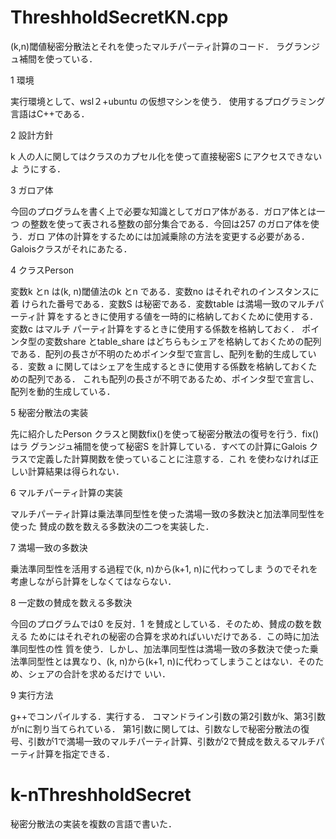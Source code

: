 # ThreshholdSecretKN.cpp
(k,n)閾値秘密分散法とそれを使ったマルチパーティ計算のコード．
ラグランジュ補間を使っている．



1 環境

実行環境として、wsl２+ubuntu の仮想マシンを使う．
使用するプログラミング言語はC++である．

2 設計方針

k 人の人に関してはクラスのカプセル化を使って直接秘密S にアクセスできないよ
うにする．

3 ガロア体

今回のプログラムを書く上で必要な知識としてガロア体がある．ガロア体とは一つ
の整数を使って表される整数の部分集合である．今回は257 のガロア体を使う．ガロ
ア体の計算をするためには加減乗除の方法を変更する必要がある．Galoisクラスがそれにあたる．

4 クラスPerson

変数k とn は(k, n)閾値法のk とn である．変数no はそれぞれのインスタンスに着
けられた番号である．変数S は秘密である．変数table は満場一致のマルチパーティ計
算をするときに使用する値を一時的に格納しておくために使用する．変数c はマルチ
パーティ計算をするときに使用する係数を格納しておく．
ポインタ型の変数share とtable_share はどちらもシェアを格納しておくための配列
である．配列の⾧さが不明のためポインタ型で宣言し、配列を動的生成している．変数
a に関してはシェアを生成するときに使用する係数を格納しておくための配列である．
これも配列の⾧さが不明であるため、ポインタ型で宣言し、配列を動的生成している．

5 秘密分散法の実装

先に紹介したPerson クラスと関数fix()を使って秘密分散法の復号を行う．fix()はラ
グランジュ補間を使って秘密S を計算している．すべての計算にGalois クラスで定義した計算関数を使っていることに注意する．これ
を使わなければ正しい計算結果は得られない．

6 マルチパーティ計算の実装

マルチパーティ計算は乗法準同型性を使った満場一致の多数決と加法準同型性を使った
賛成の数を数える多数決の二つを実装した．

7 満場一致の多数決

乗法準同型性を活用する過程で(k, n)から(k+1, n)に代わってしま
うのでそれを考慮しながら計算をしなくてはならない．

8 一定数の賛成を数える多数決

今回のプログラムでは0 を反対．1 を賛成としている．そのため、賛成の数を数える
ためにはそれぞれの秘密の合算を求めればいいだけである．この時に加法準同型性の性
質を使う．しかし、加法準同型性は満場一致の多数決で使った乗法準同型性とは異なり、(k,
n)から(k+1, n)に代わってしまうことはない．そのため、シェアの合計を求めるだけで
いい．

9 実行方法

g++でコンパイルする．実行する．
コマンドライン引数の第2引数がk、第3引数がnに割り当てられている．
第1引数に関しては、引数なしで秘密分散法の復号、引数が1で満場一致のマルチパーティ計算、引数が2で賛成を数えるマルチパーティ計算を指定できる．

# k-nThreshholdSecret

秘密分散法の実装を複数の言語で書いた．
